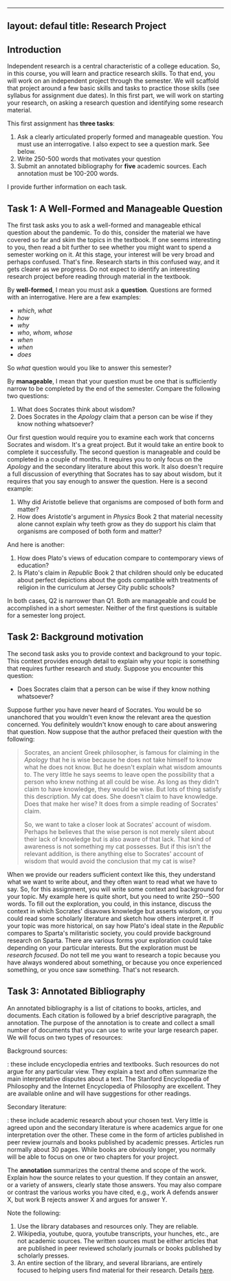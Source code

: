 ---
layout: defaul
title: Research Project
 ---

## Introduction

Independent research is a central characteristic of a college education. So, in this course, you will learn and practice research skills. To that end, you will work on an independent project through the semester. We will scaffold that project around a few basic skills and tasks to practice those skills (see syllabus for assignment due dates). In this first part, we will work on starting your research, on asking a research question and identifying some research material. 

This first assignment has **three tasks**:

1. Ask a clearly articulated properly formed and manageable question. You must use an interrogative. I also expect to see a question mark. See below.
2. Write 250-500 words that motivates your question
3. Submit an annotated bibliography for **five** academic sources. Each annotation must be 100-200 words. 

I provide further information on each task. 

## Task 1: A Well-Formed and Manageable Question
The first task asks you to ask a well-formed and manageable ethical question about the pandemic. To do this, consider the material we have covered so far and skim the topics in the textbook. If one seems interesting to you, then read a bit further to see whether you might want to spend a semester working on it. At this stage, your interest will be very broad and perhaps confused. That's fine. Research starts in this confused way, and it gets clearer as we progress.  Do not expect to identify an interesting research project before reading through material in the textbook. 

By **well-formed**, I mean you must ask a **question**. Questions are formed with an interrogative. Here are a few examples: 

+ *which*, *what*
+ *how*
+ *why*
+ *who*, *whom*, *whose* 
+ *when*
+ *when*
+ *does*

So *what* question would you like to answer this semester? 

By **manageable**, I mean that your question must be one that is sufficiently narrow to be completed by the end of the semester. Compare the following two questions:

1. What does Socrates think about wisdom? 
2. Does Socrates in the *Apology* claim that a person can be wise if they know nothing whatsoever? 

Our first question would require you to examine each work that concerns Socrates and wisdom. It's a great project. But it would take an entire book to  complete it successfully. The second question is manageable and could be completed in a couple of months. It requires you to only focus on the *Apology* and the secondary literature about this work. It also doesn't require a full discussion of everything that Socrates has to say about wisdom, but it requires that you say enough to answer the question. Here is a second example: 

1. Why did Aristotle believe that organisms are composed of both form and matter? 
1. How does Aristotle's argument in *Physics* Book 2 that material necessity alone cannot explain why teeth grow as they do support his claim that organisms are composed of both form and matter?

And here is another:

1. How does Plato's views of education compare to contemporary views of education? 
1. Is Plato's claim in *Republic* Book 2 that children should only be educated about perfect depictions about the gods compatible with treatments of religion in the curriculum at Jersey City public schools?

In both cases, Q2 is narrower than Q1. Both are manageable and could be accomplished in a short semester. Neither of the first questions is suitable for a semester long project. 


## Task 2: Background motivation

The second task asks you to provide context and background to your topic. This context provides enough detail to explain why your topic is something that requires further research and study. Suppose you encounter this question: 

+ Does Socrates claim that a person can be wise if they know nothing whatsoever? 

Suppose further you have never heard of Socrates. You would be so unanchored that you wouldn't even know the relevant area the question concerned. You definitely wouldn't know enough to care about answering that question. Now suppose that the author prefaced their question with the following: 

> Socrates, an ancient Greek philosopher, is famous for claiming in the *Apology* that he is wise because he does not take himself to know what he does not know. But he doesn't explain what wisdom amounts to. The very little he says seems to leave open the possibility that a person who knew nothing at all could be wise. As long as they didn't claim to have knowledge, they would be wise. But lots of thing satisfy this description. My cat does. She doesn't claim to have knowledge. Does that make her wise? It does from a simple reading of Socrates' claim. 
>
> So, we want to take a closer look at Socrates' account of wisdom. Perhaps he believes that the wise person is not merely silent about their lack of knowledge but is also aware of that lack. That kind of awareness is not something my cat possesses. But if this isn't the relevant addition, is there anything else to Socrates' account of wisdom that would avoid the conclusion that my cat is wise? 


When we provide our readers sufficient context like this, they understand what we want to write about, and they often want to read what we have to say. So, for this assignment, you will write some context and background for your topic. My example here is quite short, but you need to write 250--500 words. To fill out the exploration, you could, in this instance, discuss the context in which Socrates' disavows knowledge but asserts wisdom, or you could read some scholarly literature and sketch how others interpret it. If your topic was more historical, on say how Plato's ideal state in the *Republic* compares to Sparta's militaristic society, you could provide background research on Sparta. There are various forms your exploration could take depending on your particular interests. But the exploration must be *research focused*. Do not tell me you want to research a topic because you have always wondered about something, or because you once experienced something, or you once saw something. That's not research. 


## Task 3: Annotated Bibliography

An annotated bibliography is a list of citations to books, articles, and documents. Each citation is followed by a brief descriptive paragraph, the annotation. The purpose of the annotation is to create and collect a small number of documents that you can use to write your large research paper. We will focus on two types of resources:

Background sources:

:   these include encyclopedia entries and textbooks. Such resources do not argue for any particular view. They explain a text and often summarize the main interpretative disputes about a text. The Stanford Encyclopedia of Philosophy and the Internet Encyclopedia of Philosophy are excellent. They are available online and will have suggestions for other readings.

Secondary literature:

:   these include academic research about your chosen text. Very little is agreed upon and the secondary literature is where academics argue for one interpretation over the other. These come in the form of articles published in peer review journals and books published by academic presses. Articles run normally about 30 pages. While books are obviously longer, you normally will be able to focus on one or two chapters for your project.

The **annotation**  summarizes the central theme and scope of the work. Explain how the source relates to your question. If they contain an answer, or a variety of answers, clearly state those answers. You may also compare or contrast the various works you have cited, e.g., work A defends answer X, but work B rejects answer X and argues for answer Y.

Note the following: 

1. Use the library databases and resources only. They are reliable. 
2. Wikipedia, youtube, quora, youtube transcripts, your hunches, etc., are not academic sources. The written sources must be either articles that are published in peer reviewed scholarly journals or books published by scholarly presses. 
4. An entire section of the library, and several librarians, are entirely focused to helping users find material for their research. Details [here](https://www.njcu.edu/library/about-library/library-departments/reference-department). 











